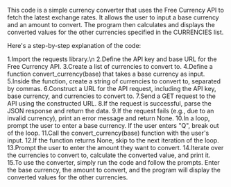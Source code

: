 This code is a simple currency converter that uses the Free Currency API to fetch the latest exchange rates. It allows the user to input a base currency and an amount to convert. The program then calculates and displays the converted values for the other currencies specified in the CURRENCIES list.

Here's a step-by-step explanation of the code:

1.Import the requests library.\n
2.Define the API key and base URL for the Free Currency API.
3.Create a list of currencies to convert to.
4.Define a function convert_currency(base) that takes a base currency as input.
5.Inside the function, create a string of currencies to convert to, separated by commas.
6.Construct a URL for the API request, including the API key, base currency, and currencies to convert to.
7.Send a GET request to the API using the constructed URL.
8.If the request is successful, parse the JSON response and return the data.
9.If the request fails (e.g., due to an invalid currency), print an error message and return None.
10.In a loop, prompt the user to enter a base currency. If the user enters "Q", break out of the loop.
11.Call the convert_currency(base) function with the user's input.
12.If the function returns None, skip to the next iteration of the loop.
13.Prompt the user to enter the amount they want to convert.
14.Iterate over the currencies to convert to, calculate the converted value, and print it.
15.To use the converter, simply run the code and follow the prompts. Enter the base currency, the amount to convert, and the program will display the converted values for the other currencies.



